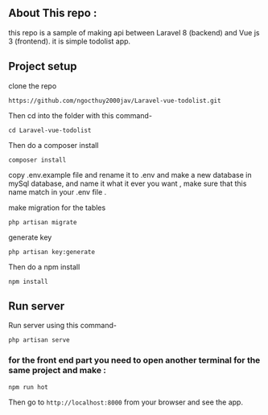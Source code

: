 

## About This repo :

this repo is a sample of making api between Laravel 8 (backend) and Vue js 3 (frontend).
it is simple todolist app.

## Project setup

clone the repo 
```
https://github.com/ngocthuy2000jav/Laravel-vue-todolist.git
```


Then cd into the folder with this command-

```
cd Laravel-vue-todolist
```

Then do a composer install

```
composer install
```

copy .env.example file and rename it to .env
and make a new database in mySql database, and name it what it ever you want , make sure that this name match in your .env file .

make migration for the tables 

```
php artisan migrate
```

generate key 

```
php artisan key:generate
```


Then do a npm install

```
npm install
```
## Run server

Run server using this command-

```
php artisan serve
```
### for the front end part you need to open another terminal for the same project and make :
```
npm run hot
```

Then go to `http://localhost:8000` from your browser and see the app.
